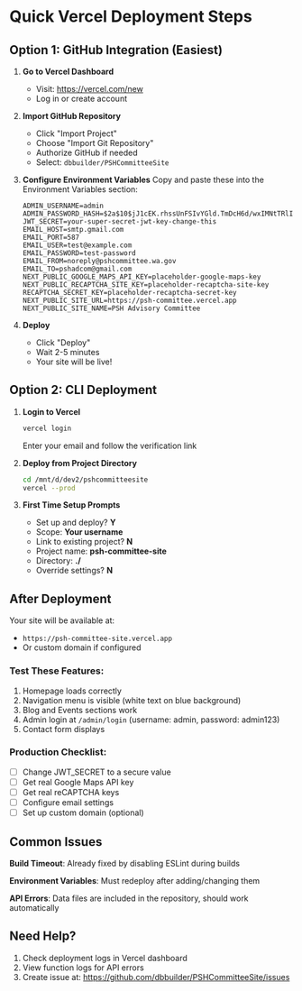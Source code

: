 # Quick Vercel Deployment Steps

## Option 1: GitHub Integration (Easiest)

1. **Go to Vercel Dashboard**
   - Visit: https://vercel.com/new
   - Log in or create account

2. **Import GitHub Repository**
   - Click "Import Project"
   - Choose "Import Git Repository"
   - Authorize GitHub if needed
   - Select: `dbbuilder/PSHCommitteeSite`

3. **Configure Environment Variables**
   Copy and paste these into the Environment Variables section:

   ```
   ADMIN_USERNAME=admin
   ADMIN_PASSWORD_HASH=$2a$10$jJ1cEK.rhssUnFSIvYGld.TmDcH6d/wxIMNtTRlI3jOWYfbXPIfvu
   JWT_SECRET=your-super-secret-jwt-key-change-this
   EMAIL_HOST=smtp.gmail.com
   EMAIL_PORT=587
   EMAIL_USER=test@example.com
   EMAIL_PASSWORD=test-password
   EMAIL_FROM=noreply@pshcommittee.wa.gov
   EMAIL_TO=pshadcom@gmail.com
   NEXT_PUBLIC_GOOGLE_MAPS_API_KEY=placeholder-google-maps-key
   NEXT_PUBLIC_RECAPTCHA_SITE_KEY=placeholder-recaptcha-site-key
   RECAPTCHA_SECRET_KEY=placeholder-recaptcha-secret-key
   NEXT_PUBLIC_SITE_URL=https://psh-committee.vercel.app
   NEXT_PUBLIC_SITE_NAME=PSH Advisory Committee
   ```

4. **Deploy**
   - Click "Deploy"
   - Wait 2-5 minutes
   - Your site will be live!

## Option 2: CLI Deployment

1. **Login to Vercel**
   ```bash
   vercel login
   ```
   Enter your email and follow the verification link

2. **Deploy from Project Directory**
   ```bash
   cd /mnt/d/dev2/pshcommitteesite
   vercel --prod
   ```

3. **First Time Setup Prompts**
   - Set up and deploy? **Y**
   - Scope: **Your username**
   - Link to existing project? **N**
   - Project name: **psh-committee-site**
   - Directory: **./**
   - Override settings? **N**

## After Deployment

Your site will be available at:
- `https://psh-committee-site.vercel.app`
- Or custom domain if configured

### Test These Features:
1. Homepage loads correctly
2. Navigation menu is visible (white text on blue background)
3. Blog and Events sections work
4. Admin login at `/admin/login` (username: admin, password: admin123)
5. Contact form displays

### Production Checklist:
- [ ] Change JWT_SECRET to a secure value
- [ ] Get real Google Maps API key
- [ ] Get real reCAPTCHA keys
- [ ] Configure email settings
- [ ] Set up custom domain (optional)

## Common Issues

**Build Timeout**: Already fixed by disabling ESLint during builds

**Environment Variables**: Must redeploy after adding/changing them

**API Errors**: Data files are included in the repository, should work automatically

## Need Help?

1. Check deployment logs in Vercel dashboard
2. View function logs for API errors
3. Create issue at: https://github.com/dbbuilder/PSHCommitteeSite/issues